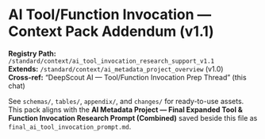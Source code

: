 # AI Tool/Function Invocation — Context Pack Addendum (v1.1)

**Registry Path:** `/standard/context/ai_tool_invocation_research_support_v1.1`  
**Extends:** `/standard/context/ai_metadata_project_overview` (v1.0)  
**Cross-ref:** “DeepScout AI — Tool/Function Invocation Prep Thread” (this chat)

See `schemas/`, `tables/`, `appendix/`, and `changes/` for ready-to-use assets. This pack aligns with the **AI Metadata Project — Final Expanded Tool & Function Invocation Research Prompt (Combined)** saved beside this file as `final_ai_tool_invocation_prompt.md`.
